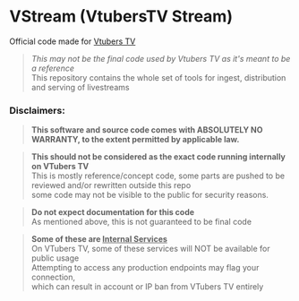 # VStream (VtubersTV Stream)
Official code made for <a href="https://www.vtubers.tv/" target="_blank">Vtubers TV</a><br>
> *This may not be the final code used by Vtubers TV as it's meant to be a reference*<br>
This repository contains the whole set of tools for ingest, distribution and serving of livestreams

### Disclaimers:
> <b>This software and source code comes with ABSOLUTELY NO WARRANTY, to the extent permitted by applicable law.</b><br>

> <b>This should not be considered as the exact code running internally on VTubers TV</b><br>
  This is mostly reference/concept code, some parts are pushed to be reviewed and/or rewritten outside this repo<br>
  some code may not be visible to the public for security reasons.<br>

> <b>Do not expect documentation for this code</b><br>
  As mentioned above, this is not guaranteed to be final code

> <b>Some of these are <u>Internal Services</u></b><br>
  On VTubers TV, some of these services will NOT be available for public usage<br>
  Attempting to access any production endpoints may flag your connection,<br>
  which can result in account or IP ban from VTubers TV entirely<br>
